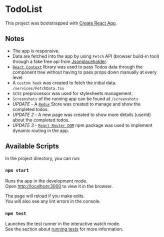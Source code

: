 # TodoList

This project was bootstrapped with [Create React App](https://github.com/facebook/create-react-app).

## Notes
- The app is responsive.
- Data are fetched into the app by using `Fetch` API (browser build-in tool) through a fake free api from <a href="http://jsonplaceholder.typicode.com/" rel="nofollow" target='_blank'>Jsonplaceholder</a>.
- <a href="https://reactjs.org/docs/context.html" rel="nofollow" target='_blank'>`React Context`</a> library was used to pass Todos data through the component tree without having to pass props down manually at every level.
- A `custom hook` was created to fetch the initial data. `/services/FetchData.tsx`
- `SCSS` preprocessor was used for stylesheets management. 
- `Screenshots` of the running app can be found at `/screenshots`
- *UPDATE* - A <a href="https://redux.js.org/" rel="nofollow" target='_blank'>`Redux`</a> Store was created to manage and show the completed todos.
- *UPDATE 2* - A new page was created to show more details (userId) about the completed todos.
- *UPDATE 3* - <a href="https://reactrouter.com/en/main" rel="nofollow" target='_blank'>`React Router DOM`</a> npm package was used to implement dynamic routing in the app.

## Available Scripts

In the project directory, you can run:

### `npm start`

Runs the app in the development mode.\
Open [http://localhost:3000](http://localhost:3000) to view it in the browser.

The page will reload if you make edits.\
You will also see any lint errors in the console.

### `npm test`

Launches the test runner in the interactive watch mode.\
See the section about [running tests](https://facebook.github.io/create-react-app/docs/running-tests) for more information.
